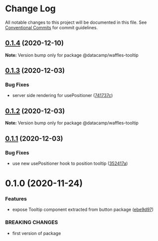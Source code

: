 # Change Log

All notable changes to this project will be documented in this file.
See [Conventional Commits](https://conventionalcommits.org) for commit guidelines.

## [0.1.4](https://github.com/datacamp/design-system/compare/@datacamp/waffles-tooltip@0.1.3...@datacamp/waffles-tooltip@0.1.4) (2020-12-10)

**Note:** Version bump only for package @datacamp/waffles-tooltip





## [0.1.3](https://github.com/datacamp/design-system/compare/@datacamp/waffles-tooltip@0.1.2...@datacamp/waffles-tooltip@0.1.3) (2020-12-03)


### Bug Fixes

* server side rendering for usePositioner ([741737c](https://github.com/datacamp/design-system/commit/741737c))





## [0.1.2](https://github.com/datacamp/design-system/compare/@datacamp/waffles-tooltip@0.1.1...@datacamp/waffles-tooltip@0.1.2) (2020-12-03)

**Note:** Version bump only for package @datacamp/waffles-tooltip





## [0.1.1](https://github.com/datacamp/design-system/compare/@datacamp/waffles-tooltip@0.1.0...@datacamp/waffles-tooltip@0.1.1) (2020-12-03)


### Bug Fixes

* use new usePositioner hook to position tooltip ([352417a](https://github.com/datacamp/design-system/commit/352417a))





# 0.1.0 (2020-11-24)


### Features

* expose Tooltip component extracted from button package ([ebe9d97](https://github.com/datacamp/design-system/commit/ebe9d97))


### BREAKING CHANGES

* first version of package
